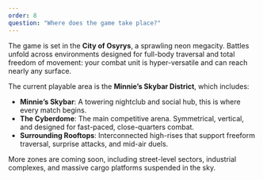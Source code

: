 ```yaml
---
order: 8
question: "Where does the game take place?"
---
```

The game is set in the **City of Osyrys**, a sprawling neon megacity. Battles unfold across environments designed for full-body traversal and total freedom of movement: your combat unit is hyper-versatile and can reach nearly any surface.

The current playable area is the **Minnie’s Skybar District**, which includes:

- **Minnie’s Skybar**: A towering nightclub and social hub, this is where every match begins.
- **The Cyberdome**: The main competitive arena. Symmetrical, vertical, and designed for fast-paced, close-quarters combat.
- **Surrounding Rooftops**: Interconnected high-rises that support freeform traversal, surprise attacks, and mid-air duels.

More zones are coming soon, including street-level sectors, industrial complexes, and massive cargo platforms suspended in the sky.